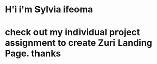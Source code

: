 # H'i i'm Sylvia ifeoma

# check out my individual project assignment to create Zuri Landing Page. thanks
